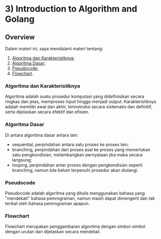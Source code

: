 # 3) Introduction to Algorithm and Golang

## Overview
Dalam materi ini, saya mendalami materi tentang:
1. [Algoritma dan Karakteristiknya](#algoritma-dan-karakteristiknya);
2. [Algoritma Dasar](#algoritma-dasar);
3. [Pseudocode](#pseudocode);
4. [Flowchart](#flowchart).

### Algoritma dan Karakteristiknya
Algoritma adalah suatu prosedur komputasi yang didefinisikan secara ringkas dan jelas, memproses input hingga menjadi output. Karakteristiknya adalah memiliki awal dan akhir, terinstruksi secara sistematis dan definitif, serta dijelaskan secara efektif dan efisien.

### Algoritma Dasar
Di antara algoritma dasar antara lain:
- sequential, perpindahan antara satu proses ke proses lain;
- branching, perpindahan dari proses asal ke proses yang memerlukan satu pengkondisian, melambangkan pernyataan jika maka secara langsung;
- looping, perpindahan antar proses dengan pengkondisian seperti branching, namun bila belum terpenuhi prosedur akan diulangi.

### Pseudocode
Pseudocode adalah algoritma yang ditulis menggunakan bahasa yang "mendekati" bahasa pemrograman, namun masih dapat dimengerti dan tak terikat oleh bahasa pemrograman apapun.

### Flowchart
Flowchart merupakan penggambaran algoritma dengan simbol-simbol dengan urutan dan dijelaskan secara mendetail.
